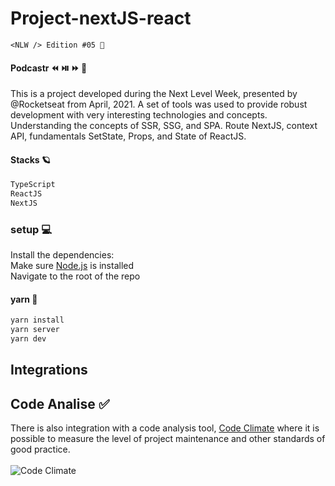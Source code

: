 # Project-nextJS-react
```
<NLW /> Edition #05 🚀
```

#### Podcastr ⏪ ⏯️ ⏩ 🔀
This is a project developed during the Next Level Week, presented by @Rocketseat from April, 2021.
A set of tools was used to provide robust development with very interesting technologies and concepts.
Understanding the concepts of SSR, SSG, and SPA.
Route NextJS, context API, fundamentals SetState, Props, and State of ReactJS.


#### Stacks 🪐
```bash
TypeScript
ReactJS
NextJS
```

### setup 💻
Install the dependencies:<br/>
Make sure [Node.js](https://nodejs.org/) is installed <br/>
Navigate to the root of the repo <br/>

#### yarn 🥁
```bash
yarn install
yarn server
yarn dev
``` 

## Integrations
## Code Analise ✅
There is also integration with a code analysis tool, [Code Climate](https://codeclimate.com/) where it is possible to measure the level of project maintenance and other standards of good practice. <br/> <br/>
![Code Climate](https://img.shields.io/codeclimate/maintainability-percentage/heziofernandes/nps-nlw04?style=plastic)
